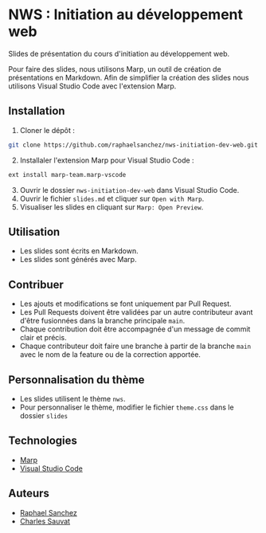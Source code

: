 # NWS : Initiation au développement web

Slides de présentation du cours d'initiation au développement web.

Pour faire des slides, nous utilisons Marp, un outil de création de présentations en Markdown. Afin de simplifier la création des slides nous utilisons Visual Studio Code avec l'extension Marp.

## Installation

1. Cloner le dépôt :

```bash
git clone https://github.com/raphaelsanchez/nws-initiation-dev-web.git
```

2. Installaler l'extension Marp pour Visual Studio Code :

```bash
ext install marp-team.marp-vscode
```

3. Ouvrir le dossier `nws-initiation-dev-web` dans Visual Studio Code.
4. Ouvrir le fichier `slides.md` et cliquer sur `Open with Marp`.
5. Visualiser les slides en cliquant sur `Marp: Open Preview`.

## Utilisation

- Les slides sont écrits en Markdown.
- Les slides sont générés avec Marp.

## Contribuer

- Les ajouts et modifications se font uniquement par Pull Request.
- Les Pull Requests doivent être validées par un autre contributeur avant d'être fusionnées dans la branche principale `main`.
- Chaque contribution doit être accompagnée d'un message de commit clair et précis.
- Chaque contributeur doit faire une branche à partir de la branche `main` avec le nom de la feature ou de la correction apportée.

## Personnalisation du thème

- Les slides utilisent le thème `nws`.
- Pour personnaliser le thème, modifier le fichier `theme.css` dans le dossier `slides`

## Technologies

- [Marp](https://marp.app/)
- [Visual Studio Code](https://code.visualstudio.com/)

## Auteurs

- [Raphael Sanchez](https://www.linkedin.com/in/raphael-sanchez-design/)
- [Charles Sauvat](https://www.linkedin.com/in/charles-sauvat-1a6b2a152/)

```

```
